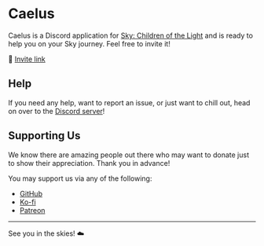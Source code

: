 # Caelus


Caelus is a Discord application for [Sky: Children of the Light] and is ready to help you on your Sky journey. Feel free to invite it!

🔗 [Invite link]

## Help

If you need any help, want to report an issue, or just want to chill out, head on over to the [Discord server]!

## Supporting Us

We know there are amazing people out there who may want to donate just to show their appreciation. Thank you in advance!

You may support us via any of the following:

- [GitHub]
- [Ko-fi]
- [Patreon]

<hr>

See you in the skies! ☁️

[sky: children of the light]: https://www.thatskygame.com
[Invite link]: https://discord.com/oauth2/authorize?client_id=982740693070012506
[Discord server]: https://thatskyapplication.com/support
[github]: https://github.com/sponsors/thatskyapplication
[ko-fi]: https://ko-fi.com/Jiralite
[patreon]: https://patreon.com/Jiralite
